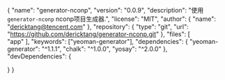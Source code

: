 {
  "name": "generator-nconp",
  "version": "0.0.9",
  "description": "使用 `generator-nconp` nconp项目生成器.",
  "license": "MIT",
  "author": {
    "name": "dericktang@tencent.com"
  },
  "repository": {
    "type": "git",
    "url": "https://github.com/dericktang/generator-nconp.git"
  },
   "files": [        
		"app"
    ],
  "keywords": ["yeoman-generator"],
  "dependencies": {
	"yeoman-generator": "^1.1.1",
    "chalk": "^1.0.0",
    "yosay": "^2.0.0"
  },
  "devDependencies": {

  }
}
